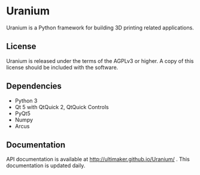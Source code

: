 Uranium
=======

Uranium is a Python framework for building 3D printing related applications.

License
------------
Uranium is released under the terms of the AGPLv3 or higher. A copy of this license should be included with the software.


Dependencies
------------
- Python 3
- Qt 5 with QtQuick 2, QtQuick Controls
- PyQt5
- Numpy
- Arcus

Documentation
-----------

API documentation is available at http://ultimaker.github.io/Uranium/ .
This documentation is updated daily.
